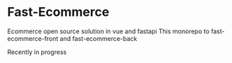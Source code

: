 # Fast-Ecommerce
Ecommerce open source solution in vue and fastapi
This monorepo to fast-ecommerce-front and fast-ecommerce-back

Recently in progress
